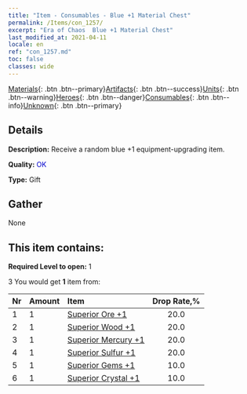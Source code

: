 ```yaml
---
title: "Item - Consumables - Blue +1 Material Chest"
permalink: /Items/con_1257/
excerpt: "Era of Chaos  Blue +1 Material Chest"
last_modified_at: 2021-04-11
locale: en
ref: "con_1257.md"
toc: false
classes: wide
---
```

 [Materials](/Items/){: .btn .btn--primary}[Artifacts](/Items/Artifacts/){: .btn .btn--success}[Units](/Items/Units/){: .btn .btn--warning}[Heroes](/Items/Heroes/){: .btn .btn--danger}[Consumables](/Items/Consumables/){: .btn .btn--info}[Unknown](/Items/Unknown/){: .btn .btn--primary}

## Details
 **Description:** Receive a random blue +1 equipment-upgrading item.

 **Quality:** <span style="color: #0000CD">OK</span>

 **Type:** Gift

## Gather

  None

## This item contains:

 **Required Level to open:** 1

 3 You would get **1** item  from:

  | Nr | Amount |     Item    | Drop Rate,% |
  |:---|:-------|:------------|:---------:|
  | 1 | 1 | [Superior Ore +1](/Items/mat_19/) | 20.0 | 
  | 2 | 1 | [Superior Wood +1](/Items/mat_20/) | 20.0 | 
  | 3 | 1 | [Superior Mercury +1](/Items/mat_21/) | 20.0 | 
  | 4 | 1 | [Superior Sulfur +1](/Items/mat_22/) | 20.0 | 
  | 5 | 1 | [Superior Gems +1](/Items/mat_23/) | 10.0 | 
  | 6 | 1 | [Superior Crystal +1](/Items/mat_24/) | 10.0 | 

